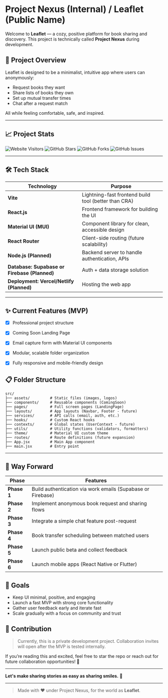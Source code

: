 # Project Nexus (Internal) / Leaflet (Public Name)

Welcome to **Leaflet** — a cozy, positive platform for book sharing and discovery. 
This project is technically called **Project Nexus** during development.

## 🚀 Project Overview

Leaflet is designed to be a minimalist, intuitive app where users can anonymously:
- Request books they want
- Share lists of books they own
- Set up mutual transfer times
- Chat after a request match

All while feeling comfortable, safe, and inspired.

---

## 📈 Project Stats

![Website Visitors](https://visitor-badge.laobi.icu/badge?page_id=divyamojas.project-nexus)
![GitHub Stars](https://img.shields.io/github/stars/divyamojas/project-nexus)
![GitHub Forks](https://img.shields.io/github/forks/divyamojas/project-nexus)
![GitHub Issues](https://img.shields.io/github/issues/divyamojas/project-nexus)



---

## 🛠 Tech Stack

| Technology | Purpose |
|------------|---------|
| **Vite** | Lightning-fast frontend build tool (better than CRA) |
| **React.js** | Frontend framework for building the UI |
| **Material UI (MUI)** | Component library for clean, accessible design |
| **React Router** | Client-side routing (future scalability) |
| **Node.js (Planned)** | Backend server to handle authentication, APIs |
| **Database: Supabase or Firebase (Planned)** | Auth + data storage solution |
| **Deployment: Vercel/Netlify (Planned)** | Hosting the web app |

---

## ✨ Current Features (MVP)

- [x] Professional project structure
- [x] Coming Soon Landing Page
- [x] Email capture form with Material UI components
- [x] Modular, scalable folder organization
- [x] Fully responsive and mobile-friendly design


## 📋 Folder Structure

```
src/
├── assets/         # Static files (images, logos)
├── components/     # Reusable components (ComingSoon)
├── pages/          # Full screen pages (LandingPage)
├── layouts/        # App layouts (Navbar, Footer - future)
├── services/       # API calls (email, auth, etc.)
├── hooks/          # Custom React hooks
├── contexts/       # Global states (UserContext - future)
├── utils/          # Utility functions (validators, formatters)
├── theme/          # Material UI custom theme
├── routes/         # Route definitions (future expansion)
├── App.jsx         # Main App component
├── main.jsx        # Entry point
```

---

## 🌱 Way Forward

| Phase | Features |
|------|----------|
| **Phase 1** | Build authentication via work emails (Supabase or Firebase) |
| **Phase 2** | Implement anonymous book request and sharing flows |
| **Phase 3** | Integrate a simple chat feature post-request |
| **Phase 4** | Book transfer scheduling between matched users |
| **Phase 5** | Launch public beta and collect feedback |
| **Phase 6** | Launch mobile apps (React Native or Flutter) |


## 🎯 Goals
- Keep UI minimal, positive, and engaging
- Launch a fast MVP with strong core functionality
- Gather user feedback early and iterate fast
- Scale gradually with a focus on community and trust


## 🤝 Contribution

> Currently, this is a private development project. Collaboration invites will open after the MVP is tested internally.

If you’re reading this and excited, feel free to star the repo or reach out for future collaboration opportunities! 🌟

---

**Let's make sharing stories as easy as sharing smiles.** 🌿

---

> Made with ❤️ under Project Nexus, for the world as **Leaflet**.
